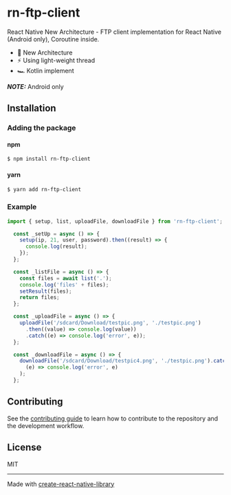 
# rn-ftp-client
React Native New Architecture - FTP client implementation for React Native (Android only), Coroutine inside.
+ 🐎 New Architecture
+ ⚡ Using light-weight thread
+ 🏎 Kotlin implement

**_NOTE:_**  Android only

## Installation

### Adding the package

#### npm

```bash
$ npm install rn-ftp-client
```

#### yarn

```bash
$ yarn add rn-ftp-client
```

### Example

```typescript
import { setup, list, uploadFile, downloadFile } from 'rn-ftp-client';

  const _setUp = async () => {
    setup(ip, 21, user, password).then((result) => {
      console.log(result);
    });
  };

  const _listFile = async () => {
    const files = await list('.');
    console.log('files' + files);
    setResult(files);
    return files;
  };

  const _uploadFile = async () => {
    uploadFile('/sdcard/Download/testpic.png', './testpic.png')
      .then((value) => console.log(value))
      .catch((e) => console.log('error', e));
  };

  const _downloadFile = async () => {
    downloadFile('/sdcard/Download/testpic4.png', './testpic.png').catch(
      (e) => console.log('error', e)
    );
  };
```


## Contributing

See the [contributing guide](CONTRIBUTING.md) to learn how to contribute to the repository and the development workflow.

## License

MIT

---

Made with [create-react-native-library](https://github.com/callstack/react-native-builder-bob)
